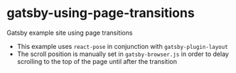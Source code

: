# gatsby-using-page-transitions

Gatsby example site using page transitions

- This example uses `react-pose` in conjunction with `gatsby-plugin-layout`
- The scroll position is manually set in `gatsby-browser.js` in order to delay scrolling to the top of the page until after the transition
